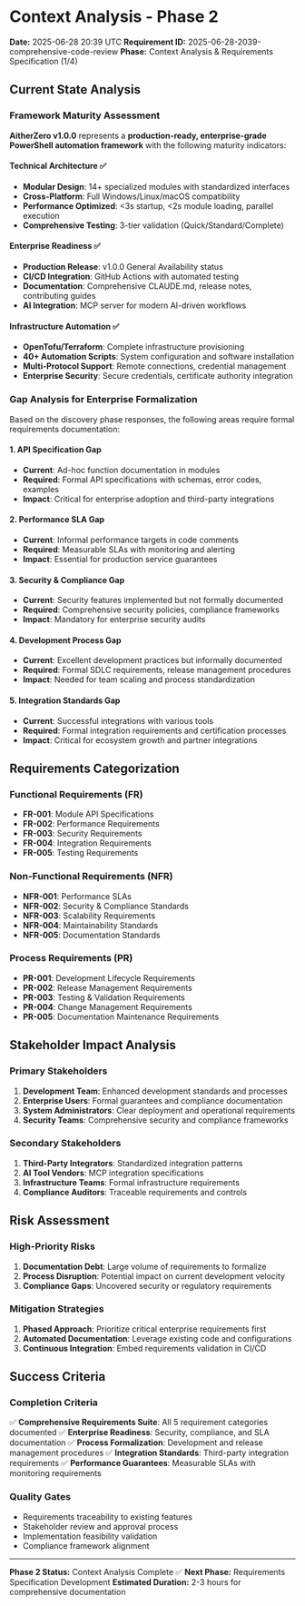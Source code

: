 # Context Analysis - Phase 2

**Date:** 2025-06-28 20:39 UTC
**Requirement ID:** 2025-06-28-2039-comprehensive-code-review
**Phase:** Context Analysis & Requirements Specification (1/4)

## Current State Analysis

### Framework Maturity Assessment

**AitherZero v1.0.0** represents a **production-ready, enterprise-grade PowerShell automation framework** with the following maturity indicators:

#### Technical Architecture ✅
- **Modular Design**: 14+ specialized modules with standardized interfaces
- **Cross-Platform**: Full Windows/Linux/macOS compatibility
- **Performance Optimized**: <3s startup, <2s module loading, parallel execution
- **Comprehensive Testing**: 3-tier validation (Quick/Standard/Complete)

#### Enterprise Readiness ✅
- **Production Release**: v1.0.0 General Availability status
- **CI/CD Integration**: GitHub Actions with automated testing
- **Documentation**: Comprehensive CLAUDE.md, release notes, contributing guides
- **AI Integration**: MCP server for modern AI-driven workflows

#### Infrastructure Automation ✅
- **OpenTofu/Terraform**: Complete infrastructure provisioning
- **40+ Automation Scripts**: System configuration and software installation
- **Multi-Protocol Support**: Remote connections, credential management
- **Enterprise Security**: Secure credentials, certificate authority integration

### Gap Analysis for Enterprise Formalization

Based on the discovery phase responses, the following areas require formal requirements documentation:

#### 1. API Specification Gap
- **Current**: Ad-hoc function documentation in modules
- **Required**: Formal API specifications with schemas, error codes, examples
- **Impact**: Critical for enterprise adoption and third-party integrations

#### 2. Performance SLA Gap
- **Current**: Informal performance targets in code comments
- **Required**: Measurable SLAs with monitoring and alerting
- **Impact**: Essential for production service guarantees

#### 3. Security & Compliance Gap
- **Current**: Security features implemented but not formally documented
- **Required**: Comprehensive security policies, compliance frameworks
- **Impact**: Mandatory for enterprise security audits

#### 4. Development Process Gap
- **Current**: Excellent development practices but informally documented
- **Required**: Formal SDLC requirements, release management procedures
- **Impact**: Needed for team scaling and process standardization

#### 5. Integration Standards Gap
- **Current**: Successful integrations with various tools
- **Required**: Formal integration requirements and certification processes
- **Impact**: Critical for ecosystem growth and partner integrations

## Requirements Categorization

### Functional Requirements (FR)
- **FR-001**: Module API Specifications
- **FR-002**: Performance Requirements  
- **FR-003**: Security Requirements
- **FR-004**: Integration Requirements
- **FR-005**: Testing Requirements

### Non-Functional Requirements (NFR)
- **NFR-001**: Performance SLAs
- **NFR-002**: Security & Compliance Standards
- **NFR-003**: Scalability Requirements
- **NFR-004**: Maintainability Standards
- **NFR-005**: Documentation Standards

### Process Requirements (PR)
- **PR-001**: Development Lifecycle Requirements
- **PR-002**: Release Management Requirements
- **PR-003**: Testing & Validation Requirements
- **PR-004**: Change Management Requirements
- **PR-005**: Documentation Maintenance Requirements

## Stakeholder Impact Analysis

### Primary Stakeholders
1. **Development Team**: Enhanced development standards and processes
2. **Enterprise Users**: Formal guarantees and compliance documentation
3. **System Administrators**: Clear deployment and operational requirements
4. **Security Teams**: Comprehensive security and compliance frameworks

### Secondary Stakeholders
1. **Third-Party Integrators**: Standardized integration patterns
2. **AI Tool Vendors**: MCP integration specifications
3. **Infrastructure Teams**: Formal infrastructure requirements
4. **Compliance Auditors**: Traceable requirements and controls

## Risk Assessment

### High-Priority Risks
1. **Documentation Debt**: Large volume of requirements to formalize
2. **Process Disruption**: Potential impact on current development velocity
3. **Compliance Gaps**: Uncovered security or regulatory requirements

### Mitigation Strategies
1. **Phased Approach**: Prioritize critical enterprise requirements first
2. **Automated Documentation**: Leverage existing code and configurations
3. **Continuous Integration**: Embed requirements validation in CI/CD

## Success Criteria

### Completion Criteria
✅ **Comprehensive Requirements Suite**: All 5 requirement categories documented
✅ **Enterprise Readiness**: Security, compliance, and SLA documentation
✅ **Process Formalization**: Development and release management procedures
✅ **Integration Standards**: Third-party integration requirements
✅ **Performance Guarantees**: Measurable SLAs with monitoring requirements

### Quality Gates
- Requirements traceability to existing features
- Stakeholder review and approval process
- Implementation feasibility validation
- Compliance framework alignment

---

**Phase 2 Status:** Context Analysis Complete ✅
**Next Phase:** Requirements Specification Development
**Estimated Duration:** 2-3 hours for comprehensive documentation